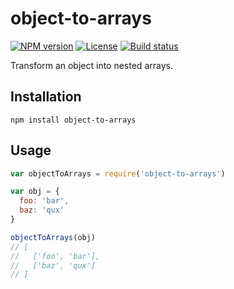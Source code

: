 # object-to-arrays

[![NPM version][npm-img]][npm-url]
[![License][license-img]][license-url]
[![Build status][travis-img]][travis-url]

Transform an object into nested arrays.

## Installation

```
npm install object-to-arrays
```

## Usage

``` javascript
var objectToArrays = require('object-to-arrays')

var obj = {
  foo: 'bar',
  baz: 'qux'
}

objectToArrays(obj)
// [
//   ['foo', 'bar'],
//   ['baz', 'qux']
// ]
```

[npm-img]: https://img.shields.io/npm/v/object-to-arrays.svg?style=flat-square
[npm-url]: https://npmjs.org/package/object-to-arrays
[license-img]: http://img.shields.io/npm/l/object-to-arrays.svg?style=flat-square
[license-url]: LICENSE
[travis-img]: https://img.shields.io/travis/gummesson/object-to-arrays.svg?style=flat-square
[travis-url]: https://travis-ci.org/gummesson/object-to-arrays
